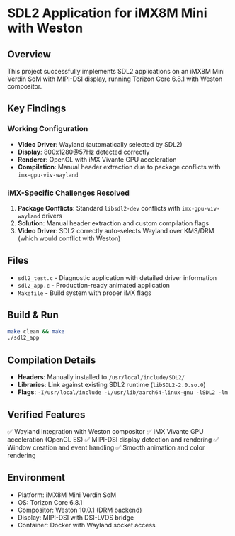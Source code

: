 # SDL2 Application for iMX8M Mini with Weston

## Overview
This project successfully implements SDL2 applications on an iMX8M Mini Verdin SoM with MIPI-DSI display, running Torizon Core 6.8.1 with Weston compositor.

## Key Findings

### Working Configuration
- **Video Driver**: Wayland (automatically selected by SDL2)
- **Display**: 800x1280@57Hz detected correctly
- **Renderer**: OpenGL with iMX Vivante GPU acceleration
- **Compilation**: Manual header extraction due to package conflicts with `imx-gpu-viv-wayland`

### iMX-Specific Challenges Resolved
1. **Package Conflicts**: Standard `libsdl2-dev` conflicts with `imx-gpu-viv-wayland` drivers
2. **Solution**: Manual header extraction and custom compilation flags
3. **Video Driver**: SDL2 correctly auto-selects Wayland over KMS/DRM (which would conflict with Weston)

## Files
- `sdl2_test.c` - Diagnostic application with detailed driver information
- `sdl2_app.c` - Production-ready animated application
- `Makefile` - Build system with proper iMX flags

## Build & Run
```bash
make clean && make
./sdl2_app
```

## Compilation Details
- **Headers**: Manually installed to `/usr/local/include/SDL2/`
- **Libraries**: Link against existing SDL2 runtime (`libSDL2-2.0.so.0`)
- **Flags**: `-I/usr/local/include -L/usr/lib/aarch64-linux-gnu -lSDL2 -lm`

## Verified Features
✅ Wayland integration with Weston compositor
✅ iMX Vivante GPU acceleration (OpenGL ES)
✅ MIPI-DSI display detection and rendering
✅ Window creation and event handling
✅ Smooth animation and color rendering

## Environment
- Platform: iMX8M Mini Verdin SoM
- OS: Torizon Core 6.8.1
- Compositor: Weston 10.0.1 (DRM backend)
- Display: MIPI-DSI with DSI-LVDS bridge
- Container: Docker with Wayland socket access